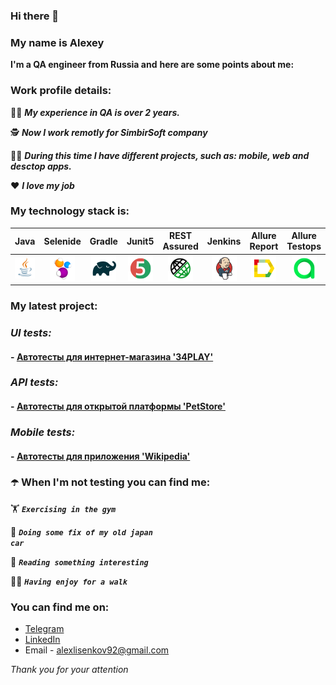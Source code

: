 ### Hi there 👋
### My name is Alexey

**I'm a QA engineer from Russia and**
**here are some points about me:**

### Work profile details:
:man_teacher: ***My experience in QA is over 2 years.***

:detective: ***Now I work remotly for SimbirSoft company***

:technologist: ***During this time I have different projects, such as: mobile, web and desctop apps.***

:heart: ***I love my job*** 


### My technology stack is:

| Java | Selenide | Gradle | Junit5 | REST Assured | Jenkins | Allure Report | Allure Testops | IntelliJ IDEA |
|:------:|:----:|:------:|:------:|:--------:|:-------------:|:---------:|:---------:|:--------:|
|![Java](img/icons/Java.png)| ![Selenide](img/icons/Selenide.png) | ![Gradle](img/icons/Gradle.png) | ![JUnit5](img/icons/JUnit5.png) | ![Rest-Assured](img/icons/Rest-Assured.png) | ![Jenkins](img/icons/Jenkins.png) | ![Allure Report](img/icons/Allure_Report.png) | ![AllureTestOps](img/icons/AllureTestOps.png) | ![Intelij_IDEA](img/icons/Intelij_IDEA.png) |



### My latest project:

### ***UI tests:***

#### - [Автотесты для интернет-магазина '34PLAY'](https://github.com/alekseilisenkov/trailhead-shop-tests)

### ***API tests:***

#### - [Автотесты для открытой платформы 'PetStore'](https://github.com/alekseilisenkov/petstore-api-project)

### ***Mobile tests:***

#### - [Автотесты для приложения 'Wikipedia'](https://github.com/alekseilisenkov/wikipedia-mobile-tests-project)

### :open_umbrella: When I'm not testing you can find me:

:weight_lifting:  <code><strong>*Exercising in the gym*</strong></code>

:red_car:  <code><strong>*Doing some fix of my old japan car*</strong></code>

:open_book:  <code><strong>*Reading something interesting*</strong></code>

:walking_man: <code><strong>*Having enjoy for a walk*</strong></code>


### You can find me on:

+  [Telegram](https://t.me/alexlisenkov) 
+ [LinkedIn](https://www.linkedin.cn/incareer/in/алексей-л-1351b7228)
+ Email - alexlisenkov92@gmail.com

_Thank you for your attention_
